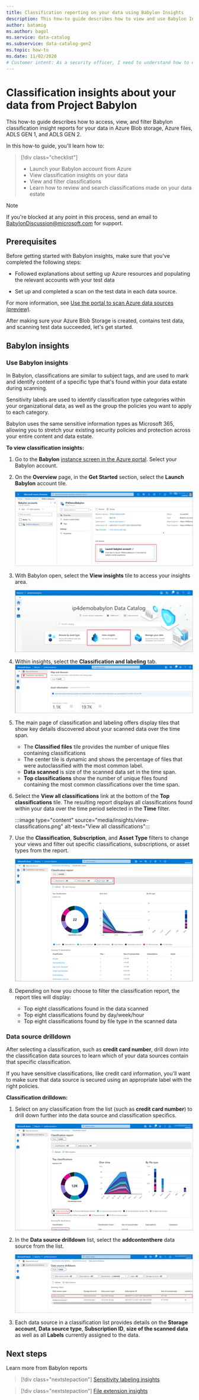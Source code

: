 ```yaml
---
title: Classification reporting on your data using Babylon Insights
description: This how-to guide describes how to view and use Babylon Insights classification reporting on your data. 
author: batamig
ms.author: bagol
ms.service: data-catalog
ms.subservice: data-catalog-gen2
ms.topic: how-to
ms.date: 11/02/2020
# Customer intent: As a security officer, I need to understand how to use Babylon Insights to learn about sensitive data identified and classified and labeled during scanning.
---
```


# Classification insights about your data from Project Babylon 

This how-to guide describes how to access, view, and filter Babylon classification insight reports for your data in Azure Blob storage, Azure files, ADLS GEN 1, and ADLS GEN 2.

In this how-to guide, you'll learn how to:
> [!div class="checklist"]
> * Launch your Babylon account from Azure
> * View classification insights on your data
> * View and filter classifications
> * Learn how to review and search classifications made on your data estate

> [!NOTE]
> If you're blocked at any point in this process, send an email to BabylonDiscussion@microsoft.com for support.

## Prerequisites

Before getting started with Babylon insights, make sure that you've completed the following steps:

- Followed explanations about setting up Azure resources and populating the relevant accounts with your test data

- Set up and completed a scan on the test data in each data source.

For more information, see [Use the portal to scan Azure data sources (preview)](portal-scan-azure-data-sources.md).
 
After making sure your Azure Blob Storage is created, contains test data, and scanning test data succeeded, let's get started. 

## Babylon insights

### Use Babylon insights

In Babylon, classifications are similar to subject tags, and are used to mark and identify content of a specific type that's found within your data estate during scanning.

Sensitivity labels are used to identify classification type categories within your organizational data, as well as the group the policies you want to apply to each category. 

Babylon uses the same sensitive information types as Microsoft 365, allowing you to stretch your existing security policies and protection across your entire content and data estate. 

**To view classification insights:**

1. Go to the **Babylon** [instance screen in the Azure portal](https://aka.ms/babylonportal). Select your Babylon account.

1. On the **Overview** page, in the **Get Started** section, select the **Launch Babylon** account tile.

    ![Launch Babylon from the Azure portal](./media/insights/portal-access.png)

1. With Babylon open, select the **View insights** tile to access your insights area.

    ![View your insights in the Azure portal](./media/insights/view-insights.png)
    
1. Within insights, select the **Classification and labeling** tab.
    ![Classification and labeling blade](./media/insights/select-classification-labeling.png)

1. The main page of classification and labeling offers display tiles that show key details discovered about your scanned data over the time span. 

    - The **Classified files** tile provides the number of unique files containing classifications
    - The center tile is dynamic and shows the percentage of files that were autoclassified with the most common label. 
    - **Data scanned** is size of the scanned data set in the time span.
    - **Top classifications** show the number of unique files found containing the most common classifications over the time span.

1. Select the **View all classifications** link at the bottom of the **Top classifications** tile. The resulting report displays all classifications found within your data over the time period selected in the **Time** filter.  
    
    :::image type="content" source="media/insights/view-classifications.png" alt-text="View all classifications":::

1. Use the **Classification**, **Subscription**, and **Asset Type** filters to change your views and filter out specific classifications, subscriptions, or asset types from the report.

    ![View filtered classification report](./media/insights/view-filtered-classifications.png)

1. Depending on how you choose to filter the classification report, the report tiles will display: 

    - Top eight classifications found in the data scanned
    - Top eight classifications found by day/week/hour
    - Top eight classifications found by file type in the scanned data

### Data source drilldown 

After selecting a classification, such as **credit card number**, drill down into the classification data sources to learn which of your data sources contain that specific classification. 

If you have sensitive classifications, like credit card information, you'll want to make sure that data source is secured using an appropriate label with the right policies.

**Classification drilldown:** 

1. Select on any classification from the list (such as **credit card number**) to drill down further into the data source and classification specifics. 

    ![Drilldown into the classification report](./media/insights/view-drilldown.png)

1. In the **Data source drilldown** list, select the **addcontenthere** data source from the list. 

    ![Select a specific data source in the classification report](./media/insights/view-specific-source.png)

1. Each data source in a classification list provides details on the **Storage account**, **Data source type**, **Subscription ID**, **size of the scanned data** as well as all **Labels** currently assigned to the data. 


## Next steps

Learn more from Babylon reports
> [!div class="nextstepaction"]
> [Sensitivity labeling insights](./sensitivity-insights.md)

> [!div class="nextstepaction"]
> [File extension insights](file-extension-insights.md)